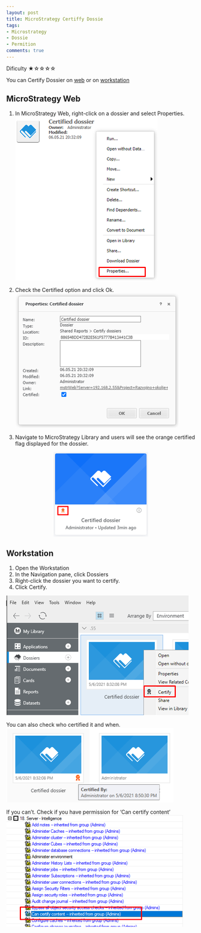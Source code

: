 ```yaml
---
layout: post
title: MicroStrategy Certiffy Dossie
tags:
- Microstrategy
- Dossie
- Permition
comments: true
---
```

Dificulty ★☆☆☆☆

You can Certify Dossier on [web](https://community.microstrategy.com/s/article/KB440273-How-to-certify-a-dossier-in-MicroStrategy-Web-10-9-and-newer?language=en_US) or on [workstation](https://www2.microstrategy.com/producthelp/Current/Workstation/WebHelp/Lang_1033/Content/Certifying_objects.htm)

## MicroStrategy Web
1. In MicroStrategy Web, right-click on a dossier and select Properties.
![Certified_dossier_properties](https://raw.githubusercontent.com/kl82slo/kl82slo.github.io/main/_posts/20210505_0001/Certified_dossier_properties.png)

2. Check the Certified option and click Ok.
![Certified](https://raw.githubusercontent.com/kl82slo/kl82slo.github.io/main/_posts/20210505_0001/Certified.png)

3. Navigate to MicroStrategy Library and users will see the orange certified flag displayed for the dossier.
 <p align="center">
  <img width="252" height="226" src="https://raw.githubusercontent.com/kl82slo/kl82slo.github.io/main/_posts/20210505_0001/Certified_end.png">
</p>
 
## Workstation
1. Open the Workstation
2. In the Navigation pane, click Dossiers
3. Right-click the dossier you want to certify.
4. Click Certify.

![Workstation](https://raw.githubusercontent.com/kl82slo/kl82slo.github.io/main/_posts/20210505_0001/Workstation.png)

You can also check who certified it and when.
![Verify](https://raw.githubusercontent.com/kl82slo/kl82slo.github.io/main/_posts/20210505_0001/Certified_By.png)

If you can’t. Check if you have permission for ‘Can certify content’
![Permition](https://raw.githubusercontent.com/kl82slo/kl82slo.github.io/main/_posts/20210505_0001/permition_certify.png)
